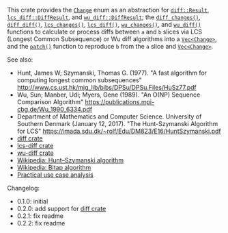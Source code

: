 This crate provides the [`Change`] enum as an abstraction for [`diff::Result`],
[`lcs_diff::DiffResult`], and [`wu_diff::DiffResult`]; the [`diff_changes()`], [`diff_diff()`],
[`lcs_changes()`], [`lcs_diff()`], [`wu_changes()`], and [`wu_diff()`] functions to calculate or
process diffs between `a` and `b` slices via LCS (Longest Common Subsequence) or Wu diff algorithms
into a [`Vec<Change>`], and the [`patch()`] function to reproduce `b` from the `a` slice and
[`Vec<Change>`].

See also:

* Hunt, James W; Szymanski, Thomas G. (1977). "A fast algorithm for computing longest common
  subsequences" <http://www.cs.ust.hk/mjg_lib/bibs/DPSu/DPSu.Files/HuSz77.pdf>
* Wu, Sun; Manber, Udi; Myers, Gene (1989). "An O(NP) Sequence Comparison Algorithm"
  <https://publications.mpi-cbg.de/Wu_1990_6334.pdf>
* Department of Mathematics and Computer Science. University of Southern Denmark
  (January 12, 2017). "The Hunt-Szymanski Algorithm for LCS"
  <https://imada.sdu.dk/~rolf/Edu/DM823/E16/HuntSzymanski.pdf>
* [diff crate](https://crates.io/crates/diff)
* [lcs-diff crate](https://crates.io/crates/lcs-diff)
* [wu-diff crate](https://crates.io/crates/wu-diff)
* [Wikipedia: Hunt–Szymanski algorithm](https://en.wikipedia.org/wiki/Hunt%E2%80%93Szymanski_algorithm)
* [Wikipedia: Bitap algorithm](https://en.wikipedia.org/wiki/Bitap_algorithm)
* [Practical use case analysis](https://github.com/bokuweb/wu-diff-rs/issues/7)

Changelog:

* 0.1.0: initial
* 0.2.0: add support for [diff crate](https://crates.io/crates/diff)
* 0.2.1: fix readme
* 0.2.2: fix readme

[`Change`]: https://docs.rs/slice-diff-patch/latest/slice_diff_patch/enum.Change.html
[`diff_changes()`]: https://docs.rs/slice-diff-patch/latest/slice_diff_patch/fn.lcs_changes.html
[`diff::Result`]: https://docs.rs/lcs-diff/latest/lcs_diff/enum.DiffResult.html
[`diff_diff()`]: https://docs.rs/slice-diff-patch/latest/slice_diff_patch/fn.lcs_diff.html
[`lcs_changes()`]: https://docs.rs/slice-diff-patch/latest/slice_diff_patch/fn.lcs_changes.html
[`lcs_diff::DiffResult`]: https://docs.rs/lcs-diff/latest/lcs_diff/enum.DiffResult.html
[`lcs_diff()`]: https://docs.rs/slice-diff-patch/latest/slice_diff_patch/fn.lcs_diff.html
[`patch()`]: https://docs.rs/slice-diff-patch/latest/slice_diff_patch/fn.patch.html
[`Vec<Change>`]: https://doc.rust-lang.org/1.58.1/alloc/vec/struct.Vec.html
[`wu_changes()`]: https://docs.rs/slice-diff-patch/latest/slice_diff_patch/fn.wu_changes.html
[`wu_diff::DiffResult`]: https://docs.rs/wu-diff/latest/wu_diff/enum.DiffResult.html
[`wu_diff()`]: https://docs.rs/slice-diff-patch/latest/slice_diff_patch/fn.wu_diff.html

